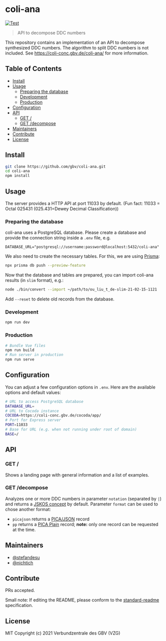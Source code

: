 # coli-ana

[![Test](https://github.com/gbv/coli-ana/actions/workflows/test.yml/badge.svg)](https://github.com/gbv/coli-ana/actions/workflows/test.yml)

> API to decompose DDC numbers

This repository contains an implementation of an API to decompose synthesized DDC numbers. The algorithm to split DDC numbers is not included. See <https://coli-conc.gbv.de/coli-ana/> for more information.

## Table of Contents <!-- omit in toc -->
- [Install](#install)
- [Usage](#usage)
  - [Preparing the database](#preparing-the-database)
  - [Development](#development)
  - [Production](#production)
- [Configuration](#configuration)
- [API](#api)
  - [GET /](#get-)
  - [GET /decompose](#get-decompose)
- [Maintainers](#maintainers)
- [Contribute](#contribute)
- [License](#license)

## Install

~~~bash
git clone https://github.com/gbv/coli-ana.git
cd coli-ana
npm install
~~~

## Usage

The server provides a HTTP API at port 11033 by default. (Fun fact: 11033 = Octal 025431 (025.431=Dewey Decimal Classification))

### Preparing the database

coli-ana uses a PostgreSQL database. Please create a database and provide the connection string inside a `.env` file, e.g.

```env
DATABASE_URL="postgresql://username:password@localhost:5432/coli-ana"
```

We also need to create the necessary tables. For this, we are using [Prisma](https://www.prisma.io):

```bash
npx prisma db push --preview-feature
```

Now that the database and tables are prepared, you can import coli-ana results (in `slim` format), e.g.:

```bash
node ./bin/convert --import ~/path/to/ou_liu_t_de-slim-21-02-15-1121
```

Add `--reset` to delete old records from the database.

### Development
~~~bash
npm run dev
~~~

### Production
```bash
# Bundle Vue files
npm run build
# Run server in production
npm run serve
```

## Configuration

You can adjust a few configuration options in `.env`. Here are the available options and default values:

```bash
# URL to access PostgreSQL database
DATABASE_URL=
# URL to Cocoda instance
COCODA=https://coli-conc.gbv.de/cocoda/app/
# Port for Express server
PORT=11033
# Base for URL (e.g. when not running under root of domain)
BASE=/
```

## API

### GET /

Shows a landing page with general information and a list of examples.

### GET /decompose

Analyzes one or more DDC numbers in parameter `notation` (separated by `|`) and returns a [JSKOS concept](https://gbv.github.io/jskos/jskos.html#concept) by default. Parameter `format` can be used to chose another format:

* `picajson` returns a [PICA/JSON](https://format.gbv.de/pica/json) record
* `pp` returns a [PICA Plain](https://format.gbv.de/pica/plain) record; **note:** only one record can be requested at the time.

## Maintainers
- [@stefandesu](https://github.com/stefandesu)
- [@nichtich](https://github.com/nichtich)

## Contribute
PRs accepted.

Small note: If editing the README, please conform to the [standard-readme](https://github.com/RichardLitt/standard-readme) specification.

## License
MIT Copyright (c) 2021 Verbundzentrale des GBV (VZG)
